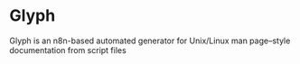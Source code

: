 # Glyph
Glyph is an n8n-based automated generator for Unix/Linux man page–style documentation from script files
